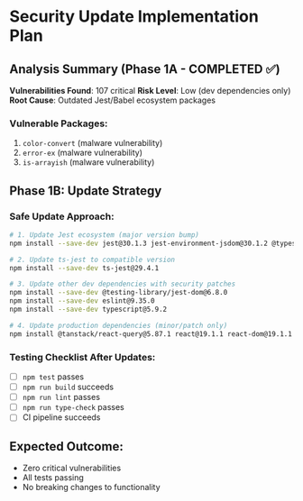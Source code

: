 # Security Update Implementation Plan

## Analysis Summary (Phase 1A - COMPLETED ✅)

**Vulnerabilities Found**: 107 critical
**Risk Level**: Low (dev dependencies only)
**Root Cause**: Outdated Jest/Babel ecosystem packages

### Vulnerable Packages:
1. `color-convert` (malware vulnerability)
2. `error-ex` (malware vulnerability)  
3. `is-arrayish` (malware vulnerability)

## Phase 1B: Update Strategy

### Safe Update Approach:
```bash
# 1. Update Jest ecosystem (major version bump)
npm install --save-dev jest@30.1.3 jest-environment-jsdom@30.1.2 @types/jest@30.0.0

# 2. Update ts-jest to compatible version
npm install --save-dev ts-jest@29.4.1

# 3. Update other dev dependencies with security patches
npm install --save-dev @testing-library/jest-dom@6.8.0
npm install --save-dev eslint@9.35.0
npm install --save-dev typescript@5.9.2

# 4. Update production dependencies (minor/patch only)
npm install @tanstack/react-query@5.87.1 react@19.1.1 react-dom@19.1.1
```

### Testing Checklist After Updates:
- [ ] `npm test` passes
- [ ] `npm run build` succeeds  
- [ ] `npm run lint` passes
- [ ] `npm run type-check` passes
- [ ] CI pipeline succeeds

## Expected Outcome:
- Zero critical vulnerabilities
- All tests passing
- No breaking changes to functionality